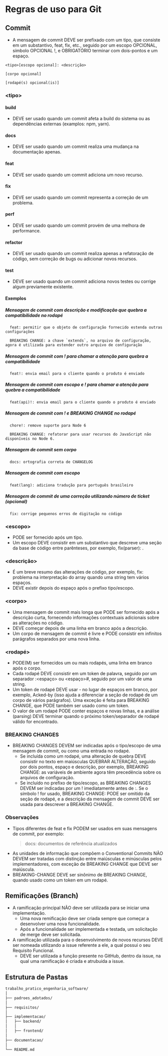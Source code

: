 # Regras de uso para Git

## Commit
- A mensagem de commit DEVE ser prefixado com um tipo, que consiste em um substantivo, feat, fix, etc., seguido por um escopo OPCIONAL, símbolo OPCIONAL !, e OBRIGATÓRIO terminar com dois-pontos e um espaço.

~~~
<tipo>[escopo opcional]: <descrição>

[corpo opcional]

[rodapé(s) opcional(is)]
~~~

### &lt;tipo&gt;
#### build 
- DEVE ser usado quando um commit afeta a build do sistema ou as dependências externas (examplos: npm, yarn).

#### docs
- DEVE ser usado quando um commit realiza uma mudança na documentação apenas.

#### feat
- DEVE ser usado quando um commit adiciona um novo recurso.

#### fix
- DEVE ser usado quando um commit representa a correção de um problema.

#### perf
- DEVE ser usado quando um commit provém de uma melhora de performance.

#### refactor
- DEVE ser usado quando um commit realiza apenas a refatoração de código, sem correção de bugs ou adicionar novos recursos.

#### test
- DEVE ser usado quando um commit adiciona novos testes ou corrige algum previamente existente.

#### Exemplos
##### Mensagem de commit com descrição e modificação que quebra a compatibilidade no rodapé
      feat: permitir que o objeto de configuração fornecido estenda outras configurações

      BREAKING CHANGE: a chave `extends`, no arquivo de configuração, agora é utilizada para estender outro arquivo de configuração

##### Mensagem de commit com ! para chamar a atenção para quebra a compatibilidade
      feat!: envia email para o cliente quando o produto é enviado

##### Mensagem de commit com escopo e ! para chamar a atenção para quebra a compatibilidade
      feat(api)!: envia email para o cliente quando o produto é enviado

##### Mensagem de commit com ! e BREAKING CHANGE no rodapé
      chore!: remove suporte para Node 6

      BREAKING CHANGE: refatorar para usar recursos do JavaScript não disponíveis no Node 6.

##### Mensagem de commit sem corpo
      docs: ortografia correta de CHANGELOG

##### Mensagem de commit com escopo
      feat(lang): adiciona tradução para português brasileiro

##### Mensagem de commit de uma correção utilizando número de ticket (opcional)
      fix: corrige pequenos erros de digitação no código


### &lt;escopo&gt;
- PODE ser fornecido após um tipo. 
- Um escopo DEVE consistir em um substantivo que descreve uma seção da base de código entre parênteses, por exemplo, fix(parser): .

### &lt;descrição&gt;
- É um breve resumo das alterações de código, por exemplo, fix: problema na interpretação do array quando uma string tem vários espaços.
- DEVE existir depois do espaço após o prefixo tipo/escopo. 

### &lt;corpo&gt;
- Uma mensagem de commit mais longa que PODE ser fornecido após a descrição curta, fornecendo informações contextuais adicionais sobre as alterações no código. 
- DEVE começar depois de uma linha em branco após a descrição.
- Um corpo de mensagem de commit é livre e PODE consistir em infinitos parágrafos separados por uma nova linha.

### &lt;rodapé&gt;
- PODE(M) ser fornecidos um ou mais rodapés, uma linha em branco após o corpo. 
- Cada rodapé DEVE consistir em um token de palavra, seguido por um separador :&lt;espaço&gt; ou &lt;espaço&gt;#, seguido por um valor de uma string.
- Um token de rodapé DEVE usar - no lugar de espaços em branco, por exemplo, Acked-by (isso ajuda a diferenciar a seção de rodapé de um corpo de vários parágrafos). Uma exceção é feita para BREAKING CHANGE, que PODE também ser usado como um token.
- O valor de um rodapé PODE conter espaços e novas linhas, e a análise (parsing) DEVE terminar quando o próximo token/separador de rodapé válido for encontrado.

### BREAKING CHANGES
- BREAKING CHANGES DEVEM ser indicadas após o tipo/escopo de uma mensagem de commit, ou como uma entrada no rodapé.
   - Se incluída como um rodapé, uma alteração de quebra DEVE consistir no texto em maiúsculas QUEBRAR ALTERAÇÃO, seguido por dois pontos, espaço e descrição, por exemplo, BREAKING CHANGE: as variáveis de ambiente agora têm precedência sobre os arquivos de configuração.
   - Se incluído no prefixo de tipo/escopo, as BREAKING CHANGES DEVEM ser indicadas por um ! imediatamente antes de :. Se o símbolo ! for usado, BREAKING CHANGE: PODE ser omitido da seção de rodapé, e a descrição da mensagem de commit DEVE ser usada para descrever a BREAKING CHANGE.
   
### Observações
- Tipos diferentes de feat e fix PODEM ser usados em suas mensagens de commit, por exemplo: 
   > docs: documentos de referência atualizados
- As unidades de informação que compõem o Conventional Commits NÃO DEVEM ser tratadas com distinção entre maiúsculas e minúsculas pelos implementadores, com exceção de BREAKING CHANGE que DEVE ser maiúscula.
- BREAKING-CHANGE DEVE ser sinônimo de BREAKING CHANGE, quando usado como um token em um rodapé.

## Remificações (Branch)
- A ramificação principal NÃO deve ser utilizada para se iniciar uma implementação.
   - Uma nova remificação deve ser criada sempre que começar a desenvolver uma nova funcionalidade.
   - Após a funcionalidade ser implementada e testada, um solicitação de merge deve ser solicitada.
- A ramificação utilizada para o desenvolvimento de novos recursos DEVE ser nomeada utilizando a issue referente a ele, a qual possui o seu Requisito Funcional.
   - DEVE ser utilizada a função presente no GitHub, dentro da issue, na qual uma ramificação é criada e atrubuida a issue.

## Estrutura de Pastas

```markdown
trabalho_pratico_engenharia_software/
│
├── padroes_adotados/
│
├── requisitos/
│   
├── implementacao/
│   ├── backend/
│   │  
│   ├── frontend/
│
├── documentacao/
│
└── README.md
```